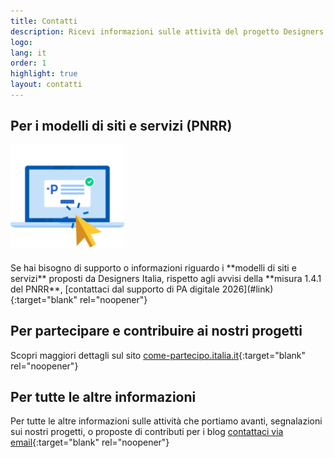 ```yaml
---
title: Contatti
description: Ricevi informazioni sulle attività del progetto Designers Italia
logo:
lang: it
order: 1
highlight: true
layout: contatti
---
```


## Per i modelli di siti e servizi (PNRR)

<img src="/assets/images/modelli/pad2026-C.svg" alt="" style="height: 164px; display:block; margin-bottom:24px">
Se hai bisogno di supporto o informazioni riguardo i **modelli di siti e servizi** proposti da Designers Italia, rispetto agli avvisi della **misura 1.4.1 del PNRR**, [contattaci dal supporto di PA digitale 2026](#link){:target="blank" rel="noopener"}

## Per partecipare e contribuire ai nostri progetti

Scopri maggiori dettagli sul sito [come-partecipo.italia.it](https://come-partecipo.italia.it){:target="blank" rel="noopener"}

## Per tutte le altre informazioni

Per tutte le altre informazioni sulle attività che portiamo avanti, segnalazioni sui nostri progetti, o proposte di contributi per i blog [contattaci via email](#link){:target="blank" rel="noopener"}
